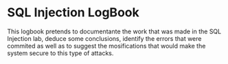 # SQL Injection LogBook

This logbook pretends to documentante the work that was made in the SQL Injection lab, deduce some conclusions, identify the errors that were commited as well as to suggest the mosifications that would make the system secure to this type of attacks.
